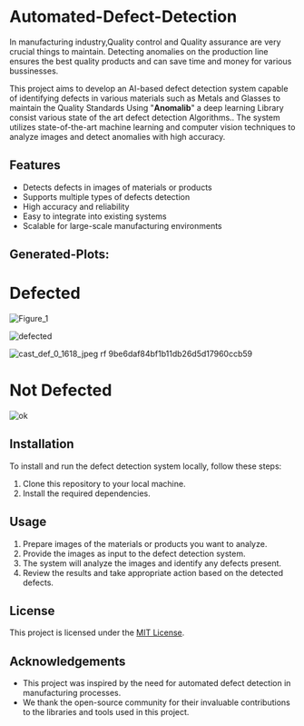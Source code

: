 # Automated-Defect-Detection

In  manufacturing industry,Quality control and Quality assurance are very crucial things to maintain. Detecting anomalies on the production line ensures the best quality products and can save time and money for various bussinesses. 

This project aims to develop an AI-based defect detection system capable of identifying defects in various materials such as Metals and  Glasses to maintain the Quality Standards Using  "**Anomalib**" a deep learning Library consist various state of the art defect detection Algorithms.. The system utilizes state-of-the-art machine learning and computer vision techniques to analyze images and detect anomalies with high accuracy.

## Features
- Detects defects in images of materials or products
- Supports multiple types of defects detection
- High accuracy and reliability
- Easy to integrate into existing systems
- Scalable for large-scale manufacturing environments


## Generated-Plots:

# Defected
![Figure_1](https://github.com/Rukhsar111/Automated-Defect-Detection/assets/54540404/520ec8ba-92c4-4d81-a9a7-8961e7e0d6d8)

![defected](https://github.com/Rukhsar111/Automated-Defect-Detection/assets/54540404/323bdd90-025d-472f-92b7-0e445eeb1291)

![cast_def_0_1618_jpeg rf 9be6daf84bf1b11db26d5d17960ccb59](https://github.com/Rukhsar111/Automated-Defect-Detection/assets/54540404/bd14d30f-a915-47c1-bb91-24912bd69043)


# Not Defected
![ok](https://github.com/Rukhsar111/Automated-Defect-Detection/assets/54540404/54ce46b2-a3fd-4c00-94f5-67f4fef652e9)




## Installation
To install and run the defect detection system locally, follow these steps:
1. Clone this repository to your local machine.
2. Install the required dependencies.


## Usage
1. Prepare images of the materials or products you want to analyze.
2. Provide the images as input to the defect detection system.
3. The system will analyze the images and identify any defects present.
4. Review the results and take appropriate action based on the detected defects.






## License

This project is licensed under the [MIT License](LICENSE).

## Acknowledgements

- This project was inspired by the need for automated defect detection in manufacturing processes.
- We thank the open-source community for their invaluable contributions to the libraries and tools used in this project.

